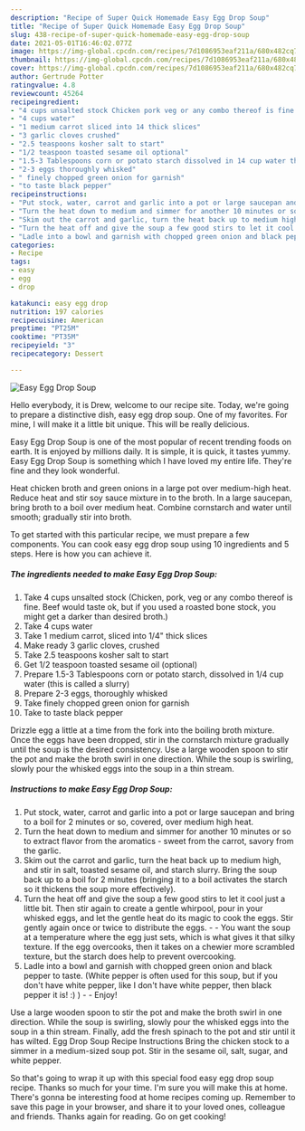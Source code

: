 ```yaml
---
description: "Recipe of Super Quick Homemade Easy Egg Drop Soup"
title: "Recipe of Super Quick Homemade Easy Egg Drop Soup"
slug: 438-recipe-of-super-quick-homemade-easy-egg-drop-soup
date: 2021-05-01T16:46:02.077Z
image: https://img-global.cpcdn.com/recipes/7d1086953eaf211a/680x482cq70/easy-egg-drop-soup-recipe-main-photo.jpg
thumbnail: https://img-global.cpcdn.com/recipes/7d1086953eaf211a/680x482cq70/easy-egg-drop-soup-recipe-main-photo.jpg
cover: https://img-global.cpcdn.com/recipes/7d1086953eaf211a/680x482cq70/easy-egg-drop-soup-recipe-main-photo.jpg
author: Gertrude Potter
ratingvalue: 4.8
reviewcount: 45264
recipeingredient:
- "4 cups unsalted stock Chicken pork veg or any combo thereof is fine Beef would taste ok but if you used a roasted bone stock you might get a darker than desired broth"
- "4 cups water"
- "1 medium carrot sliced into 14 thick slices"
- "3 garlic cloves crushed"
- "2.5 teaspoons kosher salt to start"
- "1/2 teaspoon toasted sesame oil optional"
- "1.5-3 Tablespoons corn or potato starch dissolved in 14 cup water this is called a slurry"
- "2-3 eggs thoroughly whisked"
- " finely chopped green onion for garnish"
- "to taste black pepper"
recipeinstructions:
- "Put stock, water, carrot and garlic into a pot or large saucepan and bring to a boil for 2 minutes or so, covered, over medium high heat."
- "Turn the heat down to medium and simmer for another 10 minutes or so to extract flavor from the aromatics - sweet from the carrot, savory from the garlic."
- "Skim out the carrot and garlic, turn the heat back up to medium high, and stir in salt, toasted sesame oil, and starch slurry. Bring the soup back up to a boil for 2 minutes (bringing it to a boil activates the starch so it thickens the soup more effectively)."
- "Turn the heat off and give the soup a few good stirs to let it cool just a little bit. Then stir again to create a gentle whirpool, pour in your whisked eggs, and let the gentle heat do its magic to cook the eggs. Stir gently again once or twice to distribute the eggs.  You want the soup at a temperature where the egg just sets, which is what gives it that silky texture. If the egg overcooks, then it takes on a chewier more scrambled texture, but the starch does help to prevent overcooking."
- "Ladle into a bowl and garnish with chopped green onion and black pepper to taste. (White pepper is often used for this soup, but if you don&#39;t have white pepper, like I don&#39;t have white pepper, then black pepper it is! :) )  Enjoy!"
categories:
- Recipe
tags:
- easy
- egg
- drop

katakunci: easy egg drop 
nutrition: 197 calories
recipecuisine: American
preptime: "PT25M"
cooktime: "PT35M"
recipeyield: "3"
recipecategory: Dessert

---
```



![Easy Egg Drop Soup](https://img-global.cpcdn.com/recipes/7d1086953eaf211a/680x482cq70/easy-egg-drop-soup-recipe-main-photo.jpg)

Hello everybody, it is Drew, welcome to our recipe site. Today, we're going to prepare a distinctive dish, easy egg drop soup. One of my favorites. For mine, I will make it a little bit unique. This will be really delicious.

Easy Egg Drop Soup is one of the most popular of recent trending foods on earth. It is enjoyed by millions daily. It is simple, it is quick, it tastes yummy. Easy Egg Drop Soup is something which I have loved my entire life. They're fine and they look wonderful.

Heat chicken broth and green onions in a large pot over medium-high heat. Reduce heat and stir soy sauce mixture in to the broth. In a large saucepan, bring broth to a boil over medium heat. Combine cornstarch and water until smooth; gradually stir into broth.


To get started with this particular recipe, we must prepare a few components. You can cook easy egg drop soup using 10 ingredients and 5 steps. Here is how you can achieve it.

<!--inarticleads1-->

##### The ingredients needed to make Easy Egg Drop Soup:

1. Take 4 cups unsalted stock (Chicken, pork, veg or any combo thereof is fine. Beef would taste ok, but if you used a roasted bone stock, you might get a darker than desired broth.)
1. Take 4 cups water
1. Take 1 medium carrot, sliced into 1/4&#34; thick slices
1. Make ready 3 garlic cloves, crushed
1. Take 2.5 teaspoons kosher salt to start
1. Get 1/2 teaspoon toasted sesame oil (optional)
1. Prepare 1.5-3 Tablespoons corn or potato starch, dissolved in 1/4 cup water (this is called a slurry)
1. Prepare 2-3 eggs, thoroughly whisked
1. Take  finely chopped green onion for garnish
1. Take to taste black pepper


Drizzle egg a little at a time from the fork into the boiling broth mixture. Once the eggs have been dropped, stir in the cornstarch mixture gradually until the soup is the desired consistency. Use a large wooden spoon to stir the pot and make the broth swirl in one direction. While the soup is swirling, slowly pour the whisked eggs into the soup in a thin stream. 

<!--inarticleads2-->

##### Instructions to make Easy Egg Drop Soup:

1. Put stock, water, carrot and garlic into a pot or large saucepan and bring to a boil for 2 minutes or so, covered, over medium high heat.
1. Turn the heat down to medium and simmer for another 10 minutes or so to extract flavor from the aromatics - sweet from the carrot, savory from the garlic.
1. Skim out the carrot and garlic, turn the heat back up to medium high, and stir in salt, toasted sesame oil, and starch slurry. Bring the soup back up to a boil for 2 minutes (bringing it to a boil activates the starch so it thickens the soup more effectively).
1. Turn the heat off and give the soup a few good stirs to let it cool just a little bit. Then stir again to create a gentle whirpool, pour in your whisked eggs, and let the gentle heat do its magic to cook the eggs. Stir gently again once or twice to distribute the eggs. -  - You want the soup at a temperature where the egg just sets, which is what gives it that silky texture. If the egg overcooks, then it takes on a chewier more scrambled texture, but the starch does help to prevent overcooking.
1. Ladle into a bowl and garnish with chopped green onion and black pepper to taste. (White pepper is often used for this soup, but if you don&#39;t have white pepper, like I don&#39;t have white pepper, then black pepper it is! :) ) -  - Enjoy!


Use a large wooden spoon to stir the pot and make the broth swirl in one direction. While the soup is swirling, slowly pour the whisked eggs into the soup in a thin stream. Finally, add the fresh spinach to the pot and stir until it has wilted. Egg Drop Soup Recipe Instructions Bring the chicken stock to a simmer in a medium-sized soup pot. Stir in the sesame oil, salt, sugar, and white pepper. 

So that's going to wrap it up with this special food easy egg drop soup recipe. Thanks so much for your time. I'm sure you will make this at home. There's gonna be interesting food at home recipes coming up. Remember to save this page in your browser, and share it to your loved ones, colleague and friends. Thanks again for reading. Go on get cooking!

